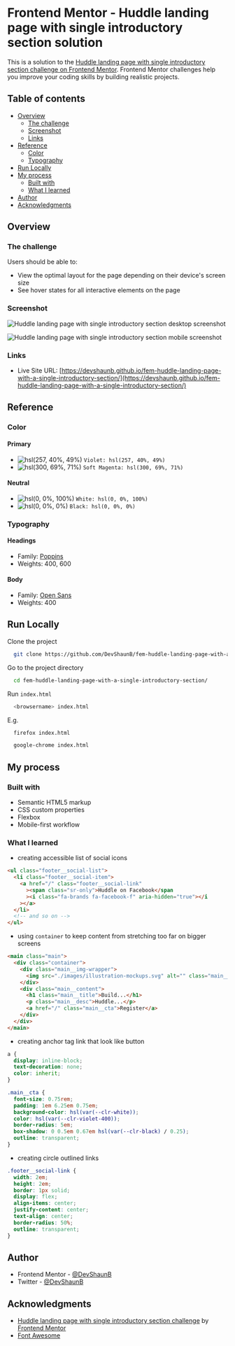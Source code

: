# Frontend Mentor - Huddle landing page with single introductory section solution

This is a solution to the [Huddle landing page with single introductory section challenge on Frontend Mentor](https://www.frontendmentor.io/challenges/huddle-landing-page-with-a-single-introductory-section-B_2Wvxgi0). Frontend Mentor challenges help you improve your coding skills by building realistic projects.

## Table of contents

- [Overview](#overview)
  - [The challenge](#the-challenge)
  - [Screenshot](#screenshot)
  - [Links](#links)
- [Reference](#reference)
  - [Color](#color)
  - [Typography](#typography)
- [Run Locally](#run-locally)
- [My process](#my-process)
  - [Built with](#built-with)
  - [What I learned](#what-i-learned)
- [Author](#author)
- [Acknowledgments](#acknowledgments)

## Overview

### The challenge

Users should be able to:

- View the optimal layout for the page depending on their device's screen size
- See hover states for all interactive elements on the page

### Screenshot

![Huddle landing page with single introductory section desktop screenshot](https://devshaunb.github.io/fem-huddle-landing-page-with-a-single-introductory-section/screenshots/desktop.png)

![Huddle landing page with single introductory section mobile screenshot](https://devshaunb.github.io/fem-huddle-landing-page-with-a-single-introductory-section/screenshots/mobile.png)

### Links

- Live Site URL: [https://devshaunb.github.io/fem-huddle-landing-page-with-a-single-introductory-section/](https://devshaunb.github.io/fem-huddle-landing-page-with-a-single-introductory-section/)

## Reference

### Color

#### Primary

- ![hsl(257, 40%, 49%)](https://via.placeholder.com/10/674baf?text=+) `Violet: hsl(257, 40%, 49%)`
- ![hsl(300, 69%, 71%)](https://via.placeholder.com/10/e882e8?text=+) `Soft Magenta: hsl(300, 69%, 71%)`

#### Neutral

- ![hsl(0, 0%, 100%)](https://via.placeholder.com/10/ffffff?text=+) `White: hsl(0, 0%, 100%)`
- ![hsl(0, 0%, 0%)](https://via.placeholder.com/10/000000?text=+) `Black: hsl(0, 0%, 0%)`

### Typography

#### Headings

- Family: [Poppins](https://fonts.google.com/specimen/Poppins)
- Weights: 400, 600

#### Body

- Family: [Open Sans](https://fonts.google.com/specimen/Open+Sans)
- Weights: 400

## Run Locally

Clone the project

```bash
  git clone https://github.com/DevShaunB/fem-huddle-landing-page-with-a-single-introductory-section.git
```

Go to the project directory

```bash
  cd fem-huddle-landing-page-with-a-single-introductory-section/
```

Run `index.html`

```bash
  <browsername> index.html
```

E.g.

```bash
  firefox index.html
```

```bash
  google-chrome index.html
```

## My process

### Built with

- Semantic HTML5 markup
- CSS custom properties
- Flexbox
- Mobile-first workflow

### What I learned

- creating accessible list of social icons

```html
<ul class="footer__social-list">
  <li class="footer__social-item">
    <a href="/" class="footer__social-link"
      ><span class="sr-only">Huddle on Facebook</span
      ><i class="fa-brands fa-facebook-f" aria-hidden="true"></i
    ></a>
  </li>
  <!-- and so on -->
</ul>
```

- using `container` to keep content from stretching too far on bigger screens

```html
<main class="main">
  <div class="container">
    <div class="main__img-wrapper">
      <img src="./images/illustration-mockups.svg" alt="" class="main__img" />
    </div>
    <div class="main__content">
      <h1 class="main__title">Build...</h1>
      <p class="main__desc">Huddle...</p>
      <a href="/" class="main__cta">Register</a>
    </div>
  </div>
</main>
```

- creating anchor tag link that look like button

```css
a {
  display: inline-block;
  text-decoration: none;
  color: inherit;
}

.main__cta {
  font-size: 0.75rem;
  padding: 1em 6.25em 0.75em;
  background-color: hsl(var(--clr-white));
  color: hsl(var(--clr-violet-400));
  border-radius: 5em;
  box-shadow: 0 0.5em 0.67em hsl(var(--clr-black) / 0.25);
  outline: transparent;
}
```

- creating circle outlined links

```css
.footer__social-link {
  width: 2em;
  height: 2em;
  border: 1px solid;
  display: flex;
  align-items: center;
  justify-content: center;
  text-align: center;
  border-radius: 50%;
  outline: transparent;
}
```

## Author

- Frontend Mentor - [@DevShaunB](https://www.frontendmentor.io/profile/DevShaunB)
- Twitter - [@DevShaunB](https://www.twitter.com/DevShaunB)

## Acknowledgments

- [Huddle landing page with single introductory section challenge](https://www.frontendmentor.io/challenges/huddle-landing-page-with-a-single-introductory-section-B_2Wvxgi0) by [Frontend Mentor](https://www.frontendmentor.io/)
- [Font Awesome](https://fontawesome.com/)

